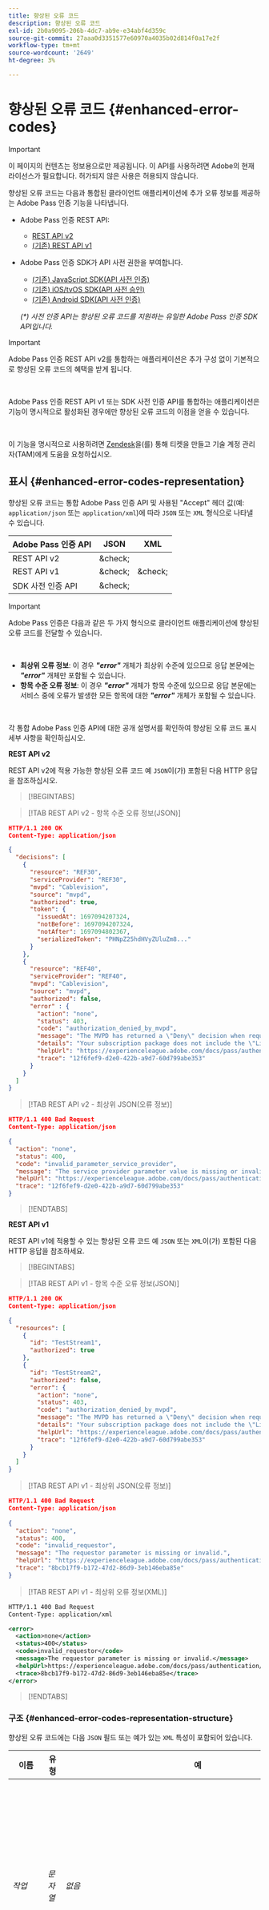 ```yaml
---
title: 향상된 오류 코드
description: 향상된 오류 코드
exl-id: 2b0a9095-206b-4dc7-ab9e-e34abf4d359c
source-git-commit: 27aaa0d3351577e60970a4035b02d814f0a17e2f
workflow-type: tm+mt
source-wordcount: '2649'
ht-degree: 3%

---
```


# 향상된 오류 코드 {#enhanced-error-codes}

>[!IMPORTANT]
>
>이 페이지의 컨텐츠는 정보용으로만 제공됩니다. 이 API를 사용하려면 Adobe의 현재 라이선스가 필요합니다. 허가되지 않은 사용은 허용되지 않습니다.

향상된 오류 코드는 다음과 통합된 클라이언트 애플리케이션에 추가 오류 정보를 제공하는 Adobe Pass 인증 기능을 나타냅니다.

* Adobe Pass 인증 REST API:
   * [REST API v2](../../rest-apis/rest-api-v2/apis/rest-api-v2-apis-overview.md)
   * [(기존) REST API v1](../../legacy/rest-api-v1/rest-api-overview.md)
* Adobe Pass 인증 SDK가 API 사전 권한을 부여합니다.
   * [(기존) JavaScript SDK(API 사전 인증)](../../legacy/sdks/javascript-sdk/preauthorize-api-javascript-sdk.md)
   * [(기존) iOS/tvOS SDK(API 사전 승인)](../../legacy/sdks/ios-tvos-sdk/preauthorize-api-ios-tvos-sdk.md)
   * [(기존) Android SDK(API 사전 인증)](../../legacy/sdks/android-sdk/preauthorize-api-android-sdk.md)

  _(*) 사전 인증 API는 향상된 오류 코드를 지원하는 유일한 Adobe Pass 인증 SDK API입니다._

>[!IMPORTANT]
>
> Adobe Pass 인증 REST API v2를 통합하는 애플리케이션은 추가 구성 없이 기본적으로 향상된 오류 코드의 혜택을 받게 됩니다.
>
> <br/>
>
> Adobe Pass 인증 REST API v1 또는 SDK 사전 인증 API를 통합하는 애플리케이션은 기능이 명시적으로 활성화된 경우에만 향상된 오류 코드의 이점을 얻을 수 있습니다.
>
> <br/>
>
> 이 기능을 명시적으로 사용하려면 [Zendesk](https://adobeprimetime.zendesk.com)을(를) 통해 티켓을 만들고 기술 계정 관리자(TAM)에게 도움을 요청하십시오.

## 표시 {#enhanced-error-codes-representation}

향상된 오류 코드는 통합 Adobe Pass 인증 API 및 사용된 &quot;Accept&quot; 헤더 값(예: `application/json` 또는 `application/xml`)에 따라 `JSON` 또는 `XML` 형식으로 나타낼 수 있습니다.

| Adobe Pass 인증 API | JSON | XML |
|-------------------------------|---------|---------|
| REST API v2 | &amp;check; |         |
| REST API v1 | &amp;check; | &amp;check; |
| SDK 사전 인증 API | &amp;check; |         |

>[!IMPORTANT]
>
> Adobe Pass 인증은 다음과 같은 두 가지 형식으로 클라이언트 애플리케이션에 향상된 오류 코드를 전달할 수 있습니다.
>
> <br/>
>
> * **최상위 오류 정보**: 이 경우 ***&quot;error&quot;*** 개체가 최상위 수준에 있으므로 응답 본문에는 ***&quot;error&quot;*** 개체만 포함될 수 있습니다.
> * **항목 수준 오류 정보**: 이 경우 ***&quot;error&quot;*** 개체가 항목 수준에 있으므로 응답 본문에는 서비스 중에 오류가 발생한 모든 항목에 대한 ***&quot;error&quot;*** 개체가 포함될 수 있습니다.
>
> <br/>
>
> 각 통합 Adobe Pass 인증 API에 대한 공개 설명서를 확인하여 향상된 오류 코드 표시 세부 사항을 확인하십시오.

**REST API v2**

REST API v2에 적용 가능한 향상된 오류 코드 예 `JSON`이(가) 포함된 다음 HTTP 응답을 참조하십시오.

>[!BEGINTABS]

>[!TAB REST API v2 - 항목 수준 오류 정보(JSON)]

```JSON
HTTP/1.1 200 OK
Content-Type: application/json

{
  "decisions": [
    {
      "resource": "REF30",
      "serviceProvider": "REF30",
      "mvpd": "Cablevision",
      "source": "mvpd",
      "authorized": true,
      "token": {
        "issuedAt": 1697094207324,
        "notBefore": 1697094207324,
        "notAfter": 1697094802367,
        "serializedToken": "PHNpZ25hdHVyZUluZm8..."
      }
    },
    {
      "resource": "REF40",
      "serviceProvider": "REF40",
      "mvpd": "Cablevision",
      "source": "mvpd",
      "authorized": false,
      "error" : {
        "action": "none",
        "status": 403,
        "code": "authorization_denied_by_mvpd",
        "message": "The MVPD has returned a \"Deny\" decision when requesting authorization for the specified resource",
        "details": "Your subscription package does not include the \"Live\" channel",
        "helpUrl": "https://experienceleague.adobe.com/docs/pass/authentication/auth-features/error-reportn/enhanced-error-codes.html",
        "trace": "12f6fef9-d2e0-422b-a9d7-60d799abe353"
      }
    }
  ]
}
```

>[!TAB REST API v2 - 최상위 JSON(오류 정보)]

```JSON
HTTP/1.1 400 Bad Request
Content-Type: application/json

{
  "action": "none",
  "status": 400,
  "code": "invalid_parameter_service_provider",
  "message": "The service provider parameter value is missing or invalid.",
  "helpUrl": "https://experienceleague.adobe.com/docs/pass/authentication/auth-features/error-reportn/enhanced-error-codes.html",
  "trace": "12f6fef9-d2e0-422b-a9d7-60d799abe353"
}
```

>[!ENDTABS]

**REST API v1**

REST API v1에 적용할 수 있는 향상된 오류 코드 예 `JSON` 또는 `XML`이(가) 포함된 다음 HTTP 응답을 참조하세요.

>[!BEGINTABS]

>[!TAB REST API v1 - 항목 수준 오류 정보(JSON)]

```JSON
HTTP/1.1 200 OK
Content-Type: application/json

{
  "resources": [
    {
      "id": "TestStream1",
      "authorized": true
    },
    {
      "id": "TestStream2",
      "authorized": false,
      "error": {
        "action": "none",
        "status": 403,
        "code": "authorization_denied_by_mvpd",
        "message": "The MVPD has returned a \"Deny\" decision when requesting authorization for the specified resource",
        "details": "Your subscription package does not include the \"Live\" channel",
        "helpUrl": "https://experienceleague.adobe.com/docs/pass/authentication/auth-features/error-reportn/enhanced-error-codes.html",
        "trace": "12f6fef9-d2e0-422b-a9d7-60d799abe353"
      }
    }
  ]
}
```

>[!TAB REST API v1 - 최상위 JSON(오류 정보)]

```JSON
HTTP/1.1 400 Bad Request
Content-Type: application/json
        
{
  "action": "none",
  "status": 400,
  "code": "invalid_requestor",
  "message": "The requestor parameter is missing or invalid.",
  "helpUrl": "https://experienceleague.adobe.com/docs/pass/authentication/auth-features/error-reportn/enhanced-error-codes.html",
  "trace": "8bcb17f9-b172-47d2-86d9-3eb146eba85e"
}
```

>[!TAB REST API v1 - 최상위 오류 정보(XML)]

```XML
HTTP/1.1 400 Bad Request
Content-Type: application/xml

<error>
  <action>none</action>
  <status>400</status>
  <code>invalid_requestor</code>
  <message>The requestor parameter is missing or invalid.</message>
  <helpUrl>https://experienceleague.adobe.com/docs/pass/authentication/auth-features/error-reportn/enhanced-error-codes.html</helpUrl>
  <trace>8bcb17f9-b172-47d2-86d9-3eb146eba85e</trace>
</error>
```

>[!ENDTABS]

### 구조 {#enhanced-error-codes-representation-structure}

향상된 오류 코드에는 다음 `JSON` 필드 또는 예가 있는 `XML` 특성이 포함되어 있습니다.

| 이름 | 유형 | 예 | 제한됨 | 설명 |
|-----------|-----------|---------------------------------------------------------------------------------------------------------------------|:----------:|-----------------------------------------------------------------------------------------------------------------------------------------------------------------------------------------------------------------------------------------------------------------------------------------------------|
| *작업* | *문자열* | *없음* | &amp;check; | 이 문서에 정의된 대로 상황을 수정할 수 있는 Adobe Pass 인증 권장 작업입니다. <br/><br/> 자세한 내용은 [작업](#enhanced-error-codes-action) 섹션을 참조하세요. |
| *상태* | *정수* | *403* | &amp;check; | [RFC 7231](https://tools.ietf.org/html/rfc7231#section-6) 문서에 정의된 HTTP 응답 상태 코드입니다. <br/><br/> 자세한 내용은 [상태](#enhanced-error-codes-status) 섹션을 참조하세요. |
| *코드* | *문자열* | *authorization_denied_by_mvpd* | &amp;check; | 이 문서에 정의된 대로 오류와 연결된 Adobe Pass 인증 고유 식별자 코드. <br/><br/> 자세한 내용은 [코드](#enhanced-error-codes-code) 섹션을 참조하세요. |
| *메시지* | *문자열* | *지정된 리소스에 대한 권한 부여를 요청할 때 MVPD에서 &quot;거부&quot; 결정을 반환했습니다.* |            | 사람이 인식할 수 있는 메시지로서, 경우에 따라 최종 사용자에게 표시될 수 있습니다. <br/><br/> 자세한 내용은 [응답 처리](#enhanced-error-codes-response-handling) 섹션을 참조하십시오. |
| *세부 정보* | *문자열* | *구독 패키지에 &quot;Live&quot; 채널이 포함되어 있지 않습니다* |            | 서비스 파트너가 제공할 수 있는 자세한 메시지(경우에 따라 <br/><br/>) 서비스 파트너가 사용자 지정 메시지를 제공하지 않는 경우 이 필드가 없을 수 있습니다. |
| *helpUrl* | *url* | *https://experienceleague.adobe.com/docs/pass/authentication/auth-features/error-reportn/enhanced-error-codes.html* |            | 이 오류가 발생한 이유 및 가능한 해결 방법에 대한 자세한 정보로 연결되는 Adobe Pass 인증 공개 설명서 URL. <br/><br/> 이 필드에는 절대 URL이 있으며 다른 URL을 제공할 수 있는 오류 컨텍스트에 따라 오류 코드에서 유추해서는 안 됩니다. |
| *추적* | *문자열* | *12f6fef9-d2e0-422b-a9d7-60d799abe353* |            | 특정 문제를 해결하기 위해 Adobe Pass 인증 지원에 문의할 때 사용할 수 있는 응답의 고유 식별자입니다. |

>[!IMPORTANT]
>
> **Restricted** 열은 각 필드에 유한 집합의 값이 있는지 여부를 나타내며, 제한되지 않은 필드에는 데이터가 포함될 수 있습니다.
>
> <br/>
>
> 이 문서에 대한 향후 업데이트는 유한 집합에 값을 추가할 수 있지만 기존 집합을 제거하거나 변경하지 않습니다.

### 작업 {#enhanced-error-codes-representation-action}

향상된 오류 코드에는 상황을 수정할 수 있는 권장 작업을 제공하는 &quot;작업&quot; 필드가 포함되어 있습니다.

&quot;작업&quot; 필드에 사용할 수 있는 값은 다음과 같습니다.

| 작업 | 설명 | 범주 |
|--------------------------|---------------------------------------------------------------------------------------------------------------------------------|--------------------------------------------|
| 없음 | 이 문제를 해결하기 위한 사전 정의된 작업이 없지만, 경우에 따라 API의 부적절한 호출을 나타낼 수 있습니다. | 요청 컨텍스트를 수정합니다. |
| 구성 | 클라이언트 애플리케이션은 대부분의 경우 Adobe Pass TVE Dashboard를 통해 수행되는 구성 변경이 필요합니다. | 통합 구성 컨텍스트를 수정합니다. |
| application-registration | 클라이언트 응용 프로그램을 다시 등록해야 합니다. | 클라이언트 애플리케이션 컨텍스트를 수정합니다. |
| 인증 | 클라이언트 응용 프로그램에서는 사용자를 인증하거나 다시 인증해야 합니다. | 클라이언트 애플리케이션 컨텍스트를 수정합니다. |
| authorization | 클라이언트 응용 프로그램에서는 지정된 리소스에 대한 인증을 받아야 합니다. | 클라이언트 애플리케이션 컨텍스트를 수정합니다. |
| 다시 시도 | 클라이언트 응용 프로그램에서 요청을 다시 시도해야 합니다. | 요청 컨텍스트를 수정합니다. |

_(*) 일부 오류의 경우 여러 작업이 가능한 해결 방법일 수 있지만, &quot;작업&quot; 필드는 오류를 수정할 가능성이 가장 높은 작업을 나타냅니다._

### 상태 {#enhanced-error-codes-representation-status}

향상된 오류 코드에는 오류와 연관된 HTTP 상태 코드를 나타내는 &quot;status&quot; 필드가 포함되어 있습니다.

&quot;상태&quot; 필드에 사용할 수 있는 값은 다음과 같습니다.

| 코드 | Reason-Phrase |
|------|-----------------------|
| 400 | 잘못된 요청 |
| 401 | 승인되지 않음 |
| 403 | 금지됨 |
| 404 | 찾을 수 없음 |
| 405 | 메서드가 허용되지 않음 |
| 410 | 없어짐 |
| 412 | 사전 조건 실패 |
| 500 | 내부 서버 오류 |

4xx &quot;status&quot;가 있는 향상된 오류 코드는 일반적으로 클라이언트가 오류를 생성할 때 나타나며 대부분의 경우 클라이언트가 이를 해결하기 위해 추가 작업이 필요함을 나타냅니다.

5xx &quot;status&quot;가 있는 향상된 오류 코드는 일반적으로 서버에서 오류가 생성될 때 표시되며 대부분의 경우 서버에서 오류를 해결하기 위해 추가 작업이 필요하다는 의미입니다.

>[!IMPORTANT]
>
> HTTP 응답 상태 코드가 향상된 오류 코드 &quot;상태&quot; 필드와 다른 경우가 있습니다. 특히 향상된 오류 코드를 항목 수준 오류 정보로 전달하는 Adobe Pass 인증 API와 상호 작용할 때 그렇습니다.

### 코드 {#enhanced-error-codes-representation-code}

향상된 오류 코드에는 오류와 관련된 Adobe Pass 인증 고유 식별자를 제공하는 &quot;코드&quot; 필드가 포함됩니다.

&quot;code&quot; 필드에 대해 가능한 값은 통합된 Adobe Pass 인증 API를 기반으로 두 목록에서 [아래](#enhanced-error-codes-list)로 집계됩니다.

## 목록 {#enhanced-error-codes-lists}

### REST API v2 {#enhanced-error-codes-lists-rest-api-v2}

아래 표에는 Adobe Pass 인증 REST API v2와 통합할 때 클라이언트 애플리케이션에서 발생할 수 있는 향상된 오류 코드가 나와 있습니다.

| 작업 | 코드 | 상태 | 메시지 |
|------------------------------|--------------------------------------------------------|--------|--------------------------------------------------------------------------------------------------------------------------------------------------------------------------------------------------------------------------------------------------------------------------------------------------------------------------------------------|
| **없음** | *invalid_parameter_service_provider* | 400 | 서비스 공급자 매개 변수 값이 없거나 잘못되었습니다. |
|                              | *invalid_parameter_mvpd* | 400 | mvpd 매개 변수 값이 없거나 잘못되었습니다. |
|                              | *invalid_parameter_code* | 400 | 코드 매개 변수 값이 누락되었거나 잘못되었습니다. |
|                              | *invalid_parameter_resources* | 400 | 리소스 매개 변수 값이 누락되었거나 잘못되었습니다. |
|                              | *invalid_parameter_redirect_url* | 400 | 리디렉션 URL 매개 변수 값이 없거나 잘못되었습니다. |
|                              | *invalid_parameter_partner* | 400 | 파트너 매개 변수 값이 누락되었거나 잘못되었습니다. |
|                              | *invalid_parameter_saml_response* | 400 | SAML 응답 매개 변수 값이 없거나 잘못되었습니다. |
|                              | *invalid_header_device_info* | 400 | 디바이스 정보 헤더 값이 누락되었거나 잘못되었습니다. |
|                              | *invalid_header_device_identifier* | 400 | 장치 식별자 헤더 값이 누락되었거나 잘못되었습니다. |
|                              | *invalid_header_identity_for_temporary_access* | 400 | 임시 액세스 헤더 값에 대한 ID가 누락되었거나 잘못되었습니다. |
|                              | *invalid_header_pfs_permission_access_not_present* | 400 | 파트너 프레임워크 상태 헤더의 권한 액세스 상태 값이 없습니다. |
|                              | *invalid_header_pfs_permission_access_not_determined* | 400 | 파트너 프레임워크 상태 헤더의 권한 액세스 상태 값이 확인되지 않았습니다. |
|                              | *invalid_header_pfs_permission_access_not_granted* | 400 | 파트너 프레임워크 상태 헤더의 권한 액세스 상태 값이 부여되지 않았습니다. |
|                              | *invalid_header_pfs_provider_id_not_determined* | 400 | 파트너 프레임워크 상태 헤더의 공급자 ID 값이 알려진 mvpd와 연결되어 있지 않습니다. |
|                              | *invalid_header_pfs_provider_id_mismatch* | 400 | 파트너 프레임워크 상태 헤더의 공급자 ID 값이 매개 변수로 전송된 mvpd와 일치하지 않습니다. |
|                              | *invalid_header_pfs_provider_info_expired* | 400 | 파트너 프레임워크 상태 헤더의 공급자 정보가 만료되었습니다. |
|                              | *invalid_integration* | 400 | 지정한 서비스 공급자와 mvpd 간의 통합이 없거나 비활성화되었습니다. |
|                              | *invalid_authentication_session* | 400 | 이 요청과 연결된 인증 세션이 없거나 잘못되었습니다. |
|                              | *preauthorization_denied_by_mvpd* | 403 | MVPD이 지정된 리소스에 대한 사전 승인을 요청할 때 &quot;거부&quot; 결정을 반환했습니다. |
|                              | *authorization_denied_by_mvpd* | 403 | MVPD이 지정된 리소스에 대한 권한 부여를 요청할 때 &quot;거부&quot; 결정을 반환했습니다. |
|                              | *authorization_denied_by_parental_controls* | 403 | MVPD이 지정된 리소스에 대한 자녀 보호 설정에 따라 &quot;거부&quot; 결정을 반환했습니다. |
|                              | *authorization_denied_by_degradation_rule* | 403 | 지정한 서비스 공급자와 mvpd 간의 통합에 요청된 리소스에 대한 인증을 거부하는 성능 저하 규칙이 적용되었습니다. |
|                              | *internal_server_error* | 500 | 내부 서버 오류로 인해 요청에 실패했습니다. |
| **구성** | *too_many_resources* | 403 | 너무 많은 리소스를 쿼리하여 권한 부여 또는 사전 권한 부여 요청에 실패했습니다. 권한 부여 및 사전 권한 부여 제한을 올바르게 구성하려면 지원 팀에 문의하십시오. |
|                              | *invalid_configuration_user_metadata_certificate* | 500 | 사용자 메타데이터 인증서 구성이 누락되었거나 잘못되었습니다. |
|                              | *invalid_configuration_temporary_access* | 500 | 임시 액세스 구성이 잘못되었습니다. |
|                              | *invalid_configuration_platform* | 500 | 플랫폼 구성이 누락되었거나 통합에 적합하지 않습니다. |
|                              | *invalid_configuration_platform_id* | 500 | 플랫폼 ID 구성이 누락되었거나 잘못되었습니다. |
|                              | *invalid_configuration_platform_trait* | 500 | 플랫폼 트레이트 구성이 누락되었거나 잘못되었습니다. |
|                              | *invalid_configuration_platform_category_trait* | 500 | 플랫폼 범주 트레이트 구성이 누락되었거나 잘못되었습니다. |
|                              | *invalid_configuration_platform_services* | 500 | 플랫폼 서비스 구성이 누락되었거나 통합에 적합하지 않습니다. |
|                              | *invalid_configuration_mvpd_platform* | 500 | mvpd 및 플랫폼에 대한 mvpd 플랫폼 구성이 없거나 잘못되었습니다. |
|                              | *invalid_configuration_mvpd_platform_boarding_status* | 500 | mvpd 및 플랫폼에 대한 mvpd 플랫폼 탑승 상태 구성이 누락되었거나 잘못되었습니다. |
|                              | *invalid_configuration_mvpd_platform_profile_exchange* | 500 | mvpd 및 플랫폼에 대한 mvpd 플랫폼 프로필 교환 구성이 없거나 잘못되었습니다. |
| **application-registration** | *invalid_access_token_service_provider* | 401 | 잘못된 서비스 공급자로 인해 액세스 토큰이 잘못되었습니다. |
|                              | *invalid_access_token_client_application* | 401 | 잘못된 클라이언트 응용 프로그램으로 인해 액세스 토큰이 잘못되었습니다. |
| **인증** | *authenticated_profile_missing* | 403 | 이 요청과 연결된 인증된 프로필이 누락되었습니다. |
|                              | *authenticated_profile_expired* | 403 | 이 요청과 연결된 인증된 프로필이 만료되었습니다. |
|                              | *authenticated_profile_invalidated* | 403 | 이 요청과 연결된 인증된 프로필이 무효화되었습니다. |
|                              | *temporary_access_duration_limit_exceeded* | 403 | 임시 액세스 기간 제한이 초과되었습니다. |
|                              | *temporary_access_resources_limit_exceeded* | 403 | 임시 액세스 리소스 제한을 초과했습니다. |
|                              | *authorization_denied_by_hba_policies* | 403 | MVPD이 홈 기반 인증 정책으로 인해 &quot;거부&quot; 결정을 반환했습니다. 현재 인증은 홈 기반 인증 플로우를 통해 받았지만 지정된 리소스에 대한 권한 부여를 요청할 때 장치가 더 이상 홈에 있지 않습니다. 계속하려면 지원되는 MVPD으로 다시 인증해야 합니다. |
|                              | *authorization_denied_by_session_invalidated* | 403 | ID 공급자에 의해 인증 세션이 무효화되었습니다. 계속하려면 지원되는 MVPD으로 다시 인증해야 합니다. |
|                              | *identity_not_recognized_by_mvpd* | 403 | MVPD에서 사용자 ID를 인식하지 못하여 인증 요청에 실패했습니다. |
| **다시 시도** | *network_received_error* | 403 | 연결된 파트너 서비스에서 응답을 검색하는 도중 읽기 오류가 발생했습니다. 요청을 다시 시도하면 문제가 해결될 수 있습니다. |
|                              | *network_connection_timeout* | 403 | 연결된 파트너 서비스와의 연결 시간 제한이 초과되었습니다. 요청을 다시 시도하면 문제가 해결될 수 있습니다. |
|                              | *maximum_execution_time_exceeded* | 403 | 최대 허용 시간 내에 요청이 완료되지 않았습니다. 요청을 다시 시도하면 문제가 해결될 수 있습니다. |

### REST API v1 {#enhanced-error-codes-lists-rest-api-v1}

아래 표에는 Adobe Pass 인증 REST API v1과 통합할 때 클라이언트 애플리케이션에서 발생할 수 있는 향상된 오류 코드가 나와 있습니다.

| 작업 | 코드 | 상태 | 메시지 |
|--------------------|---------------------------------------------------|-------------------|----------------------------------------------------------------------------------------------------------------------------------------------------------------------------------------------------------------------------------------------------------------------------------------------------------------------------------------------|
| **없음** | *invalid_requestor* | 400 | 요청자 매개변수가 누락되었거나 잘못되었습니다. |
|                    | *invalid_device_info* | 400 | 디바이스 정보가 누락되었거나 잘못되었습니다. |
|                    | *invalid_device_id* | 400 | 디바이스 식별자가 없거나 잘못되었습니다. |
|                    | *missing_resource* | 400, 412 | 리소스 매개 변수가 누락되었습니다. |
|                    | *잘못된 형식_authz_request* | 400, 412 | 인증 요청이 Null이거나 잘못되었습니다. |
|                    | *preauthorization_denied_by_mvpd* | 403 | MVPD이 지정된 리소스에 대한 사전 승인을 요청할 때 &quot;거부&quot; 결정을 반환했습니다. |
|                    | *authorization_denied_by_mvpd* | 403 | MVPD이 지정된 리소스에 대한 권한 부여를 요청할 때 &quot;거부&quot; 결정을 반환했습니다. |
|                    | *authorization_denied_by_parental_controls* | 403 | MVPD이 지정된 리소스에 대한 자녀 보호 설정에 따라 &quot;거부&quot; 결정을 반환했습니다. |
|                    | *internal_error* | 400, 405, 500 | 내부 서버 오류로 인해 요청에 실패했습니다. |
| **구성** | *unknown_integration* | 400, 412 | 지정한 프로그래머와 ID 공급자 간의 통합이 없습니다. TVE 대시보드 를 사용하여 필요한 통합을 만듭니다. |
|                    | *too_many_resources* | 403 | 너무 많은 리소스를 쿼리하여 권한 부여 또는 사전 권한 부여 요청에 실패했습니다. 권한 부여 및 사전 권한 부여 제한을 올바르게 구성하려면 지원 팀에 문의하십시오. |
| **인증** | *authentication_session_issuer_mismatch* | 400 | 인증 흐름에 대해 표시된 MVPD이 인증 세션을 발급한 사용자와 다르기 때문에 인증 요청에 실패했습니다. 계속하려면 원하는 MVPD으로 다시 인증해야 합니다. |
|                    | *authorization_denied_by_hba_policies* | 403 | MVPD이 홈 기반 인증 정책으로 인해 &quot;거부&quot; 결정을 반환했습니다. 홈 기반 인증 흐름(HBA)을 사용하여 현재 인증을 받았지만 지정한 리소스에 대한 권한 부여를 요청할 때 장치가 더 이상 홈에 있지 않습니다. 계속하려면 지원되는 MVPD으로 다시 인증해야 합니다. |
|                    | *authorization_denied_by_session_invalidated* | 403 | ID 공급자에 의해 인증 세션이 무효화되었습니다. 계속하려면 지원되는 MVPD으로 다시 인증해야 합니다. |
|                    | *identity_not_recognized_by_mvpd* | 403 | MVPD에서 사용자 ID를 인식하지 못하여 인증 요청에 실패했습니다. |
|                    | *authentication_session_invalidated* | 403 | ID 공급자에 의해 인증 세션이 무효화되었습니다. 계속하려면 지원되는 MVPD으로 다시 인증해야 합니다. |
|                    | *authentication_session_missing* | 403,412 | 이 요청과 연결된 인증 세션을 검색할 수 없습니다. 계속하려면 지원되는 MVPD으로 다시 인증해야 합니다. |
|                    | *authentication_session_expired* | 403,412 | 현재 인증 세션이 만료되었습니다. 계속하려면 지원되는 MVPD으로 다시 인증해야 합니다. |
|                    | *preauthorization_authentication_session_missing* | 412 | 이 요청과 연결된 인증 세션을 검색할 수 없습니다. 계속하려면 지원되는 MVPD으로 다시 인증해야 합니다. |
|                    | *preauthorization_authentication_session_expired* | 412 | 현재 인증 세션이 만료되었습니다. 계속하려면 지원되는 MVPD으로 다시 인증해야 합니다. |
| **인증** | *authorization_not_found* | 403,404 | 지정한 리소스에 대한 권한 부여를 찾을 수 없습니다. 계속하려면 사용자가 새 인증을 받아야 합니다. |
|                    | *authorization_expired* | 410 | 지정한 리소스에 대한 이전 권한 부여가 만료되었습니다. 계속하려면 사용자가 새 인증을 받아야 합니다. |
| **다시 시도** | *network_received_error* | 403 | 연결된 파트너 서비스에서 응답을 검색하는 도중 읽기 오류가 발생했습니다. 요청을 다시 시도하면 문제가 해결될 수 있습니다. |
|                    | *network_connection_timeout* | 403 | 연결된 파트너 서비스와의 연결 시간 제한이 초과되었습니다. 요청을 다시 시도하면 문제가 해결될 수 있습니다. |
|                    | *maximum_execution_time_exceeded* | 403 | 최대 허용 시간 내에 요청이 완료되지 않았습니다. 요청을 다시 시도하면 문제가 해결될 수 있습니다. |

### SDK 사전 인증 API {#enhanced-error-codes-lists-sdks-preauthorize-api}

Adobe Pass 인증 SDK 사전 권한 부여 API와 통합할 때 클라이언트 응용 프로그램에 발생할 수 있는 향상된 오류 코드에 대해 이전 [섹션](#enhanced-error-codes-list-rest-api-v1)을 참조하세요.

## 응답 처리 {#enhanced-error-codes-response-handling}

>[!IMPORTANT]
>
> 네트워크 시간 초과 시 권한 부여 요청을 다시 시도하거나, 세션이 만료된 경우 사용자를 다시 인증해야 하는 것과 같이 클라이언트 애플리케이션 코드에서 자동으로 처리할 수 있는 향상된 오류 코드가 있지만, 다른 유형에는 구성 변경 또는 Adobe Pass 인증 고객 지원 팀 상호 작용이 필요할 수 있습니다.
>
> <br/>
>
> 따라서 [Zendesk](https://adobeprimetime.zendesk.com)를 통해 티켓을 만들 때 새 응용 프로그램이나 새 기능을 시작하기 전에 필요한 변경 사항을 적용할 수 있도록 전체 오류 정보를 수집하고 제공하는 것이 중요합니다.

요약하면 향상된 오류 코드가 포함된 응답을 처리할 때는 다음 사항을 고려해야 합니다.

1. **상태 값을 모두 확인**: 항상 HTTP 응답 상태 코드와 향상된 오류 코드 &quot;상태&quot; 필드를 모두 확인합니다. 둘 다 중요한 정보를 제공하므로 서로 다를 수 있습니다.

1. **최상위 오류 정보와 항목 수준 오류 정보 불가지론자**: 전달되는 방식에 따라 최상위 및 항목 수준 오류 정보를 불가지론자로 처리하고 향상된 오류 코드를 전송하는 두 가지 형식을 모두 처리할 수 있습니다.

1. **다시 시도 논리**: 다시 시도해야 하는 오류의 경우 서버를 압도하지 않도록 지수 백오프를 사용하여 다시 시도해야 합니다. 또한 여러 항목을 한 번에 처리하는 Adobe Pass 인증 API(예: 사전 인증 API)의 경우, 전체 목록이 아니라 &quot;다시 시도&quot;로 표시된 항목만 반복된 요청에 포함해야 합니다.

1. **구성 변경**: 구성을 변경해야 하는 오류의 경우 새 응용 프로그램이나 새 기능을 시작하기 전에 필요한 변경이 수행되었는지 확인하십시오.

1. **인증 및 권한 부여**: 인증 및 권한 부여와 관련된 오류의 경우 사용자에게 다시 인증하거나 필요에 따라 새 권한을 부여하도록 요청해야 합니다.

1. **사용자 피드백**: 사용자가 읽을 수 있는 &quot;메시지&quot; 및 (잠재적인) &quot;세부 정보&quot; 필드를 사용하여 사용자에게 문제에 대해 알립니다(선택 사항). &quot;세부 정보&quot; 텍스트 메시지는 MVPD 사전 인증 또는 권한 부여 종단점 또는 성능 저하 규칙을 적용할 때 프로그래머로부터 전달될 수 있습니다.

